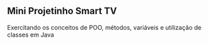 ## Mini Projetinho Smart TV
Exercitando os conceitos de POO, métodos, variáveis e utilização de classes em Java